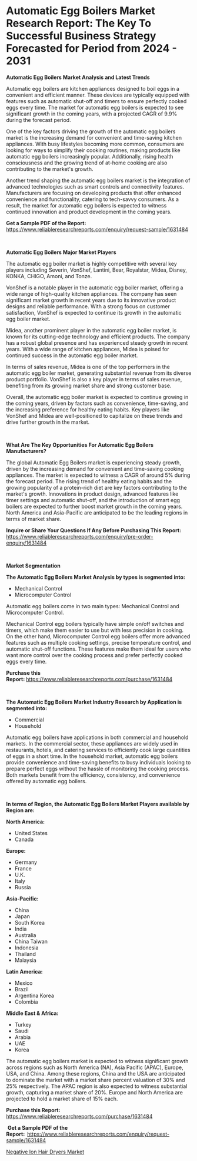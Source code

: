 <p><h1>Automatic Egg Boilers Market Research Report: The Key To Successful Business Strategy Forecasted for Period from 2024 - 2031</h1></p><p><strong>Automatic Egg Boilers Market Analysis and Latest Trends</strong></p>
<p><p>Automatic egg boilers are kitchen appliances designed to boil eggs in a convenient and efficient manner. These devices are typically equipped with features such as automatic shut-off and timers to ensure perfectly cooked eggs every time. The market for automatic egg boilers is expected to see significant growth in the coming years, with a projected CAGR of 9.9% during the forecast period.</p><p>One of the key factors driving the growth of the automatic egg boilers market is the increasing demand for convenient and time-saving kitchen appliances. With busy lifestyles becoming more common, consumers are looking for ways to simplify their cooking routines, making products like automatic egg boilers increasingly popular. Additionally, rising health consciousness and the growing trend of at-home cooking are also contributing to the market's growth.</p><p>Another trend shaping the automatic egg boilers market is the integration of advanced technologies such as smart controls and connectivity features. Manufacturers are focusing on developing products that offer enhanced convenience and functionality, catering to tech-savvy consumers. As a result, the market for automatic egg boilers is expected to witness continued innovation and product development in the coming years.</p></p>
<p><strong>Get a Sample PDF of the Report:&nbsp;</strong> <a href="https://www.reliableresearchreports.com/enquiry/request-sample/1631484">https://www.reliableresearchreports.com/enquiry/request-sample/1631484</a></p>
<p>&nbsp;</p>
<p><strong>Automatic Egg Boilers Major Market Players</strong></p>
<p><p>The automatic egg boiler market is highly competitive with several key players including Severin, VonShef, Lantini, Bear, Royalstar, Midea, Disney, KONKA, CHIGO, Amoni, and Tonze.</p><p>VonShef is a notable player in the automatic egg boiler market, offering a wide range of high-quality kitchen appliances. The company has seen significant market growth in recent years due to its innovative product designs and reliable performance. With a strong focus on customer satisfaction, VonShef is expected to continue its growth in the automatic egg boiler market.</p><p>Midea, another prominent player in the automatic egg boiler market, is known for its cutting-edge technology and efficient products. The company has a robust global presence and has experienced steady growth in recent years. With a wide range of kitchen appliances, Midea is poised for continued success in the automatic egg boiler market.</p><p>In terms of sales revenue, Midea is one of the top performers in the automatic egg boiler market, generating substantial revenue from its diverse product portfolio. VonShef is also a key player in terms of sales revenue, benefiting from its growing market share and strong customer base.</p><p>Overall, the automatic egg boiler market is expected to continue growing in the coming years, driven by factors such as convenience, time-saving, and the increasing preference for healthy eating habits. Key players like VonShef and Midea are well-positioned to capitalize on these trends and drive further growth in the market.</p></p>
<p>&nbsp;</p>
<p><strong>What Are The Key Opportunities For Automatic Egg Boilers Manufacturers?</strong></p>
<p><p>The global Automatic Egg Boilers market is experiencing steady growth, driven by the increasing demand for convenient and time-saving cooking appliances. The market is expected to witness a CAGR of around 5% during the forecast period. The rising trend of healthy eating habits and the growing popularity of a protein-rich diet are key factors contributing to the market's growth. Innovations in product design, advanced features like timer settings and automatic shut-off, and the introduction of smart egg boilers are expected to further boost market growth in the coming years. North America and Asia-Pacific are anticipated to be the leading regions in terms of market share.</p></p>
<p><strong>Inquire or Share Your Questions If Any Before Purchasing This Report:</strong> <a href="https://www.reliableresearchreports.com/enquiry/pre-order-enquiry/1631484">https://www.reliableresearchreports.com/enquiry/pre-order-enquiry/1631484</a></p>
<p>&nbsp;</p>
<p><strong>Market Segmentation</strong></p>
<p><strong>The Automatic Egg Boilers Market Analysis by types is segmented into:</strong></p>
<p><ul><li>Mechanical Control</li><li>Microcomputer Control</li></ul></p>
<p><p>Automatic egg boilers come in two main types: Mechanical Control and Microcomputer Control. </p><p>Mechanical Control egg boilers typically have simple on/off switches and timers, which make them easier to use but with less precision in cooking. On the other hand, Microcomputer Control egg boilers offer more advanced features such as multiple cooking settings, precise temperature control, and automatic shut-off functions. These features make them ideal for users who want more control over the cooking process and prefer perfectly cooked eggs every time.</p></p>
<p><strong>Purchase this Report:&nbsp;</strong><a href="https://www.reliableresearchreports.com/purchase/1631484">https://www.reliableresearchreports.com/purchase/1631484</a></p>
<p>&nbsp;</p>
<p><strong>The Automatic Egg Boilers Market Industry Research by Application is segmented into:</strong></p>
<p><ul><li>Commercial</li><li>Household</li></ul></p>
<p><p>Automatic egg boilers have applications in both commercial and household markets. In the commercial sector, these appliances are widely used in restaurants, hotels, and catering services to efficiently cook large quantities of eggs in a short time. In the household market, automatic egg boilers provide convenience and time-saving benefits to busy individuals looking to prepare perfect eggs without the hassle of monitoring the cooking process. Both markets benefit from the efficiency, consistency, and convenience offered by automatic egg boilers.</p></p>
<p>&nbsp;</p>
<p><strong>In terms of Region, the Automatic Egg Boilers Market Players available by Region are:</strong></p>
<p>
    <p> <strong> North America: </strong>
        <ul>
            <li>United States</li>
            <li>Canada</li>
        </ul>
        </p> 
    <p> <strong> Europe: </strong>
        <ul>
            <li>Germany</li>
            <li>France</li>
            <li>U.K.</li>
            <li>Italy</li>
            <li>Russia</li>
        </ul>
        </p> 
    <p> <strong> Asia-Pacific: </strong>
        <ul>
            <li>China</li>
            <li>Japan</li>
            <li>South Korea</li>
            <li>India</li>
            <li>Australia</li>
            <li>China Taiwan</li>
            <li>Indonesia</li>
            <li>Thailand</li>
            <li>Malaysia</li>
        </ul>
        </p> 
    <p> <strong> Latin America: </strong>
        <ul>
            <li>Mexico</li>
            <li>Brazil</li>
            <li>Argentina Korea</li>
            <li>Colombia</li>
        </ul>
        </p> 
    <p> <strong> Middle East & Africa: </strong>
        <ul>
            <li>Turkey</li>
            <li>Saudi</li>
            <li>Arabia</li>
            <li>UAE</li>
            <li>Korea</li>
        </ul>
    </p>
    </p>
<p><p>The automatic egg boilers market is expected to witness significant growth across regions such as North America (NA), Asia Pacific (APAC), Europe, USA, and China. Among these regions, China and the USA are anticipated to dominate the market with a market share percent valuation of 30% and 25% respectively. The APAC region is also expected to witness substantial growth, capturing a market share of 20%. Europe and North America are projected to hold a market share of 15% each.</p></p>
<p><strong>Purchase this Report: </strong><a href="https://www.reliableresearchreports.com/purchase/1631484">https://www.reliableresearchreports.com/purchase/1631484</a></p>
<p>&nbsp;<strong>Get a Sample PDF of the Report:&nbsp;&nbsp;</strong><a href="https://www.reliableresearchreports.com/enquiry/request-sample/1631484">https://www.reliableresearchreports.com/enquiry/request-sample/1631484</a></p>
<p><strong></strong></p>
<p><p><a href="https://github.com/Sinjinluong3e0awx2m195k76/Market-Research-Report-List-1/blob/main/negative-ion-hair-dryers-market.md">Negative Ion Hair Dryers Market</a></p></p>